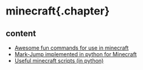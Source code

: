 ﻿
# minecraft{.chapter}

## content

- [Awesome fun commands for use in minecraft](commands.md)
- [Mark-Jump implemented in python for Minecraft](mark_jump_in_minecraft.md)
- [Useful minecraft scripts (in python)](useful.md)
